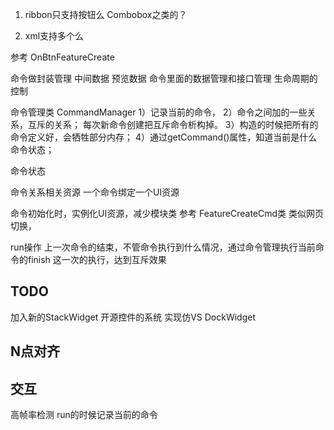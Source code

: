 1. ribbon只支持按钮么
Combobox之类的？

2. xml支持多个么

参考
OnBtnFeatureCreate

命令做封装管理
中间数据 预览数据
命令里面的数据管理和接口管理 生命周期的控制

命令管理类
CommandManager
1）记录当前的命令，
2）命令之间加的一些关系，互斥的关系；
每次新命令创建把互斥命令析构掉。
3）构造的时候把所有的命令定义好，会牺牲部分内存；
4）通过getCommand()属性，知道当前是什么命令状态；



命令状态

命令关系相关资源
一个命令绑定一个UI资源

命令初始化时，实例化UI资源，减少模块类 参考 FeatureCreateCmd类
类似网页切换，

run操作
上一次命令的结束，不管命令执行到什么情况，通过命令管理执行当前命令的finish
这一次的执行，达到互斥效果


## TODO
加入新的StackWidget
开源控件的系统 实现仿VS DockWidget


## N点对齐

## 交互
高帧率检测 run的时候记录当前的命令





